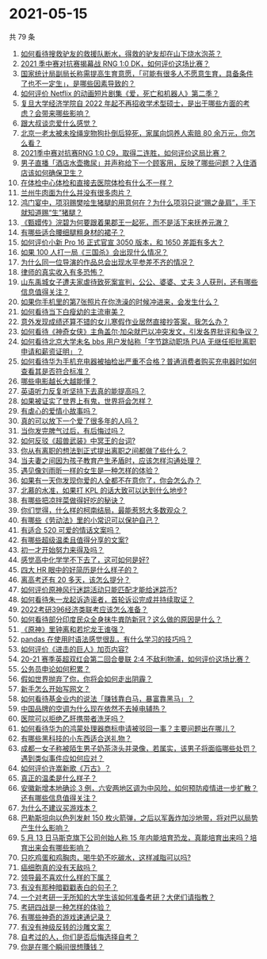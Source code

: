 # 2021-05-15

共 79 条

<!-- BEGIN -->
<!-- 最后更新时间 Sat May 15 2021 07:05:05 GMT+0800 (China Standard Time) -->

1. [如何看待搜救驴友的救援队断水，得救的驴友却在山下烧水泡茶？](https://www.zhihu.com/question/459310609)
2. [2021 季中赛对抗赛揭幕战 RNG 1:0
   DK，如何评价这场比赛？](https://www.zhihu.com/question/459459475)
3. [国家统计局副局长称需提高生育意愿，「可能有很多人不愿意生育，具备条件了也不一定生」，是哪些因素导致的？](https://www.zhihu.com/question/459227388)
4. [如何评价 Netflix
   的动画短片剧集《爱，死亡和机器人》第二季？](https://www.zhihu.com/question/459134092)
5. [复旦大学经济学院自 2022
   年起不再招收学术型硕士，是出于哪些方面的考虑？会带来哪些影响？](https://www.zhihu.com/question/458991146)
6. [跟大叔谈恋爱什么感觉？](https://www.zhihu.com/question/319597687)
7. [北京一老太被未拴绳宠物狗扑倒后猝死，家属向饲养人索赔 80
   余万元，你怎么看？](https://www.zhihu.com/question/459188941)
8. [2021季中赛对抗赛RNG 1:0
   C9，取得二连胜，如何评价这局比赛？](https://www.zhihu.com/question/459488940)
9. [男子直播「酒店水壶撒尿」并声称给下一个顾客用，反映了哪些问题？入住酒店该如何确保卫生？](https://www.zhihu.com/question/459371363)
10. [在体检中心体检和直接去医院体检有什么不一样？](https://www.zhihu.com/question/24536825)
11. [兰州牛肉面为什么并没有很多肉片？](https://www.zhihu.com/question/448755182)
12. [鸿门宴中，项羽赐樊哙生猪腿的用意何在？为什么项羽只说“赐之彘肩”，手下就知道赐“生”猪腿？](https://www.zhihu.com/question/19870339)
13. [《甄嬛传》浣碧为何要跟着果郡王一起死，而不是活下来抚养元澈？](https://www.zhihu.com/question/433789518)
14. [有哪些适合腰细腿粗身材的裙子？](https://www.zhihu.com/question/451854465)
15. [如何评价小新 Pro 16 正式官宣 3050 版本，和 1650
    差距有多大？](https://www.zhihu.com/question/459174182)
16. [如果 100 人打一局《三国杀》会出现什么情况？](https://www.zhihu.com/question/458748936)
17. [为什么同一位导演的作品总会出现水平参差不齐的情况？](https://www.zhihu.com/question/457590938)
18. [律师的真实收入有多恐怖？](https://www.zhihu.com/question/360433896)
19. [山东禹城女子遭夫家虐待致死案宣判，公公、婆婆、丈夫 3
    人获刑，还有哪些信息值得关注？](https://www.zhihu.com/question/459407000)
20. [如果你手机里的第7张照片在你洗澡的时候冲进来，会发生什么？](https://www.zhihu.com/question/405633395)
21. [如何看待当下白瘦幼的主流审美？](https://www.zhihu.com/question/63812554)
22. [意外发现成绩还算不错的女儿寒假作业居然直接抄答案，我怎么办？](https://www.zhihu.com/question/444223188)
23. [如何看待《神奇女侠》主角盖尔·加朵就巴以冲突发文，引发各界批评和争议？](https://www.zhihu.com/question/459349054)
24. [如何看待北京大学未名 bbs 用户发帖称「字节跳动职场 PUA
    无继任拒批离职申请和薪资证明」？](https://www.zhihu.com/question/459317193)
25. [如何看待华为手机充电器被抽检出严重不合格？普通消费者购买充电器时如何查看其是否符合标准？](https://www.zhihu.com/question/459365657)
26. [哪些电影越长大越能懂？](https://www.zhihu.com/question/453278386)
27. [英语听力反复听坚持下去真的能提高吗？](https://www.zhihu.com/question/25869262)
28. [如果被证实了世界上有鬼，世界将会怎样？](https://www.zhihu.com/question/405528524)
29. [有虐心的爱情小故事吗？](https://www.zhihu.com/question/381394515)
30. [真的可以放下一个爱了很多年的人吗？](https://www.zhihu.com/question/453855079)
31. [当你发完脾气过后，有后悔过吗？](https://www.zhihu.com/question/450090677)
32. [如何反驳《超兽武装》中冥王的台词?](https://www.zhihu.com/question/453809133)
33. [你从有离职的想法到正式提出离职之间都做了些什么？](https://www.zhihu.com/question/459123577)
34. [当夫妻之间因为孩子教育产生矛盾时，应该怎样沟通处理？](https://www.zhihu.com/question/457762381)
35. [遇见像刘雨昕一样的女生是一种怎样的体验？](https://www.zhihu.com/question/458764364)
36. [如果有一天你发现你爱的人全都不在意你了，你会怎么办？](https://www.zhihu.com/question/456409558)
37. [北慕的水准，如果打 KPL 的话大致可以达到什么地步?](https://www.zhihu.com/question/457025589)
38. [有哪些把凉拌菜做得好吃的秘诀？](https://www.zhihu.com/question/327948969)
39. [你们觉得，什么样的柯南结局，最能惹怒大多数观众？](https://www.zhihu.com/question/336378614)
40. [有哪些《劳动法》里的小常识可以保护自己？](https://www.zhihu.com/question/322472303)
41. [有适合 520 可爱的情话文案吗？](https://www.zhihu.com/question/395634625)
42. [有哪些超级温柔且值得分享的文案?](https://www.zhihu.com/question/398204205)
43. [初一才开始努力来得及吗？](https://www.zhihu.com/question/456184637)
44. [感觉高中化学学不下去了，这可如何是好?](https://www.zhihu.com/question/412638701)
45. [四大 HR 眼中的好简历是什么样子的？](https://www.zhihu.com/question/270327306)
46. [离高考还有 20 多天，该怎么提分？](https://www.zhihu.com/question/458625286)
47. [如何评价原神风行迷踪活动只能匹配才能给迷踪币?](https://www.zhihu.com/question/458975388)
48. [如何看待朱一龙起诉造谣者，首轮诉讼完成并持续取证？](https://www.zhihu.com/question/459455006)
49. [2022考研396经济类联考应该怎么准备？](https://www.zhihu.com/question/438333880)
50. [如何看待部分印度民众全身抹牛粪防新冠？这么做的原因是什么？](https://www.zhihu.com/question/459344479)
51. [《原神》里钟离和若坨龙王谁强？](https://www.zhihu.com/question/455513453)
52. [pandas 在使用时语法感觉很乱，有什么学习的技巧吗？](https://www.zhihu.com/question/289788451)
53. [如何评价《进击的巨人》加页内容?](https://www.zhihu.com/question/458917406)
54. [20-21 赛季英超双红会第二回合曼联 2:4
    不敌利物浦，如何评价这场比赛？](https://www.zhihu.com/question/459329808)
55. [公务员申论如何积累？](https://www.zhihu.com/question/62703465)
56. [假如世界抛弃了你，你将会如何走出阴霾？](https://www.zhihu.com/question/454120128)
57. [新手怎么开始写网文？](https://www.zhihu.com/question/454846719)
58. [如何看待基金业内的说法「赚钱靠白马，暴富靠黑马」？](https://www.zhihu.com/question/458871834)
59. [中国品牌的空调为什么现在依然不去掉电辅热？](https://www.zhihu.com/question/437041385)
60. [医院可以拒绝乙肝携带者洗牙吗？](https://www.zhihu.com/question/64913982)
61. [如何看待华为的鸿蒙处理器商标申请被驳回一事？主要问题出在哪儿？](https://www.zhihu.com/question/459040169)
62. [有哪些黑科技的小东西适合送礼物？](https://www.zhihu.com/question/267703735)
63. [成都一女子称被陌生男子奶茶浇头并录像，若属实，该男子将面临哪些处罚？遇到类似事件应如何应对？](https://www.zhihu.com/question/459197699)
64. [如何评价许嵩新歌《万古》？](https://www.zhihu.com/question/459309716)
65. [真正的温柔是什么样子？](https://www.zhihu.com/question/374915368)
66. [安徽新增本地确诊 3
    例，六安两地区调为中风险，如何预防疫情进一步扩散？还有哪些信息值得关注？](https://www.zhihu.com/question/459297033)
67. [为什么不建议买游戏本？](https://www.zhihu.com/question/406822764)
68. [巴勒斯坦向以色列发射 150
    枚火箭弹，之后以军轰炸加沙地带，将对巴以局势产生什么影响？](https://www.zhihu.com/question/458956080)
69. [5 月 13 日马斯克旗下公司创始人称 15
    年内能培育恐龙，真能培育出来吗？培育出来会有哪些影响？](https://www.zhihu.com/question/459235882)
70. [只吃鸡蛋和鸡胸肉，喝牛奶不吃碳水，这样减脂可以吗?](https://www.zhihu.com/question/419594552)
71. [癌细胞真的没有天敌吗？](https://www.zhihu.com/question/443608344)
72. [领导最不喜欢什么样的下属？](https://www.zhihu.com/question/401065430)
73. [有没有那种暗戳戳表白的句子？](https://www.zhihu.com/question/300244719)
74. [一个对考研一无所知的大学生该如何准备考研？大佬们请指教？](https://www.zhihu.com/question/62653700)
75. [考研四战是一种怎样的体验？](https://www.zhihu.com/question/53757945)
76. [有哪些神奇的游戏速通记录？](https://www.zhihu.com/question/458843261)
77. [有没有神级反转的沙雕文案？](https://www.zhihu.com/question/452293238)
78. [自考过的人，你们是否后悔选择自考？](https://www.zhihu.com/question/337908624)
79. [你是在哪个瞬间很想賺钱？](https://www.zhihu.com/question/451973989)

<!-- END -->
